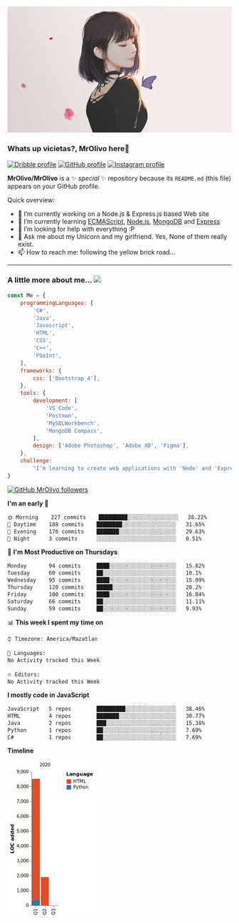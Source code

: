 ![Imagen](https://github.com/MrOlivo/MrOlivo/blob/master/wKRBQKa-min.png)

### Whats up vicietas?, MrOlivo here👋

[<img src="https://cdn.jsdelivr.net/npm/simple-icons@v3/icons/dribbble.svg" alt="Dribble profile" width="24px"/>][dribble]
[<img src="https://cdn.jsdelivr.net/npm/simple-icons@v3/icons/github.svg" alt="GitHub profile" width="24px"/>][github]
[<img src="https://cdn.jsdelivr.net/npm/simple-icons@v3/icons/instagram.svg" alt="Instagram profile" width="24px"/>][instagram]

[dribble]: https://dribbble.com/Lenneth
[github]: https://github.com/MrOlivo
[instagram]: https://instagram.com/xconnect_

**MrOlivo/MrOlivo** is a ✨ _special_ ✨ repository because its `README.md` (this file) appears on your GitHub profile.

Quick overview:

- 🔭 I’m currently working on a Node.js & Express.js based Web site
- 🌱 I’m currently learning [ECMAScript](https://www.ecma-international.org/publications/standards/Ecma-262.htm), [Node.js](https://nodejs.org/), [MongoDB](https://www.mongodb.com/es) and [Express](https://www.express.com/)
- 🤔 I’m looking for help with everything :P
- 💬 Ask me about my Unicorn and my girlfriend. Yes, None of them really exist.
- 📫 How to reach me: following the yellow brick road...

<hr>

### A little more about me... <img src="https://media.giphy.com/media/VgCDAzcKvsR6OM0uWg/giphy.gif" width="50">

```javascript
const Me = {
    programmingLanguages: [
        'C#',
        'Java',
        'Javascript',
        'HTML',
        'CSS',
        'C++',
        'PSeInt',
    ],
    frameworks: {
        css: ['Bootstrap 4'],
    },
    tools: {
        development: [
            'VS Code',
            'Postman',
            'MySQLWorkbench',
            'MongoDB Compass',
        ],
        design: ['Adobe Photoshop', 'Adobe XD', 'Figma'],
    },
    challenge:
        "I'm learning to create web applications with 'Node' and 'Express",
}

```
[![GitHub MrOlivo followers](https://img.shields.io/github/followers/MrOlivo?label=followers&style=for-the-badge&logo=github)](https://github.com/MrOlivo)

<!--START_SECTION:waka-->
**I'm an early 🐤** 

```text
🌞 Morning    227 commits    █████████░░░░░░░░░░░░░░░░   38.22% 
🌆 Daytime    188 commits    ████████░░░░░░░░░░░░░░░░░   31.65% 
🌃 Evening    176 commits    ███████░░░░░░░░░░░░░░░░░░   29.63% 
🌙 Night      3 commits      ░░░░░░░░░░░░░░░░░░░░░░░░░   0.51%

```
📅 **I'm Most Productive on Thursdays** 

```text
Monday       94 commits     ████░░░░░░░░░░░░░░░░░░░░░   15.82% 
Tuesday      60 commits     ██░░░░░░░░░░░░░░░░░░░░░░░   10.1% 
Wednesday    95 commits     ████░░░░░░░░░░░░░░░░░░░░░   15.99% 
Thursday     120 commits    █████░░░░░░░░░░░░░░░░░░░░   20.2% 
Friday       100 commits    ████░░░░░░░░░░░░░░░░░░░░░   16.84% 
Saturday     66 commits     ██░░░░░░░░░░░░░░░░░░░░░░░   11.11% 
Sunday       59 commits     ██░░░░░░░░░░░░░░░░░░░░░░░   9.93%

```


📊 **This week I spent my time on** 

```text
⌚︎ Timezone: America/Mazatlan

💬 Languages: 
No Activity tracked this Week

🔥 Editors: 
No Activity tracked this Week

```

**I mostly code in JavaScript** 

```text
JavaScript   5 repos        █████████░░░░░░░░░░░░░░░░   38.46% 
HTML         4 repos        ███████░░░░░░░░░░░░░░░░░░   30.77% 
Java         2 repos        ███░░░░░░░░░░░░░░░░░░░░░░   15.38% 
Python       1 repos        ██░░░░░░░░░░░░░░░░░░░░░░░   7.69% 
C#           1 repos        ██░░░░░░░░░░░░░░░░░░░░░░░   7.69%

```


**Timeline**

![Chart not found](https://github.com/MrOlivo/MrOlivo/blob/master/charts/bar_graph.png) 


<!--END_SECTION:waka-->
